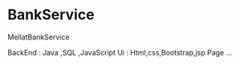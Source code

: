 # BankService
MellatBankService

BackEnd : Java ,SQL ,JavaScript
Ui : Html,css,Bootstrap,jsp Page ...
